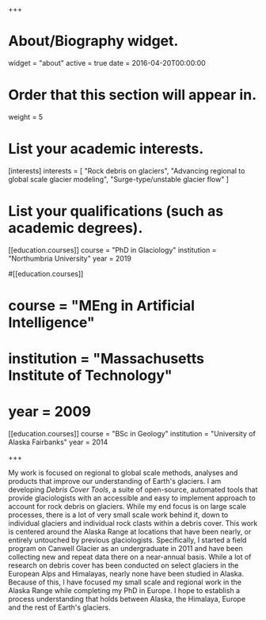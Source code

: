 +++
# About/Biography widget.
widget = "about"
active = true
date = 2016-04-20T00:00:00

# Order that this section will appear in.
weight = 5

# List your academic interests.
[interests]
  interests = [
    "Rock debris on glaciers",
    "Advancing regional to global scale glacier modeling",
    "Surge-type/unstable glacier flow"
  ]

# List your qualifications (such as academic degrees).
[[education.courses]]
  course = "PhD in Glaciology"
  institution = "Northumbria University"
  year = 2019

#[[education.courses]]
#  course = "MEng in Artificial Intelligence"
#  institution = "Massachusetts Institute of Technology"
#  year = 2009

[[education.courses]]
  course = "BSc in Geology"
  institution = "University of Alaska Fairbanks"
  year = 2014

+++

My work is focused on regional to global scale methods, analyses and products that improve our understanding of Earth's glaciers. I am developing *Debris Cover Tools*, a suite of open-source, automated tools that provide glaciologists with an accessible and easy to implement approach to account for rock debris on glaciers. While my end focus is on large scale processes, there is a lot of very small scale work behind it, down to individual glaciers and individual rock clasts within a debris cover. This work is centered around the Alaska Range at locations that have been nearly, or entirely untouched by previous glaciologists. Specifically, I started a field program on Canwell Glacier as an undergraduate in 2011 and have been collecting new and repeat data there on a near-annual basis. While a lot of research on debris cover has been conducted on select glaciers in the European Alps and Himalayas, nearly none have been studied in Alaska. Because of this, I have focused my small scale and regional work in the Alaska Range while completing my PhD in Europe. I hope to establish a process understanding that holds between Alaska, the Himalaya, Europe and the rest of Earth's glaciers. 



